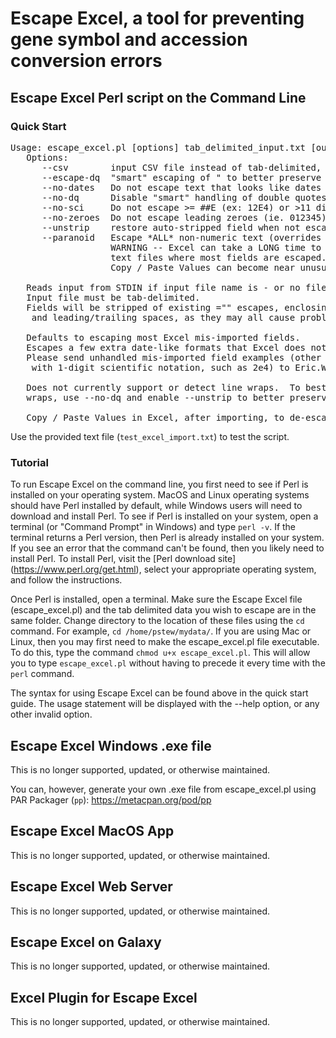 # Escape Excel, a tool for preventing gene symbol and accession conversion errors

## Escape Excel Perl script on the Command Line

### Quick Start

<pre>
Usage: escape_excel.pl [options] tab_delimited_input.txt [output.txt]
   Options:
      --csv        input CSV file instead of tab-delimited, still outputs tsv
      --escape-dq  "smart" escaping of " to better preserve them (default)
      --no-dates   Do not escape text that looks like dates and/or times
      --no-dq      Disable "smart" handling of double quotes
      --no-sci     Do not escape >= ##E (ex: 12E4) or >11 digit integer parts
      --no-zeroes  Do not escape leading zeroes (ie. 012345)
      --unstrip    restore auto-stripped field when not escaped
      --paranoid   Escape *ALL* non-numeric text (overrides --no-dates)
                   WARNING -- Excel can take a LONG time to import
                   text files where most fields are escaped.
                   Copy / Paste Values can become near unusuable....

   Reads input from STDIN if input file name is - or no file name is given.
   Input file must be tab-delimited.
   Fields will be stripped of existing ="" escapes, enclosing "", leading ",
    and leading/trailing spaces, as they may all cause problems.

   Defaults to escaping most Excel mis-imported fields.
   Escapes a few extra date-like formats that Excel does not consider dates.
   Please send unhandled mis-imported field examples (other than gene symbols
    with 1-digit scientific notation, such as 2e4) to Eric.Welsh@moffitt.org.

   Does not currently support or detect line wraps.  To best preserve line
   wraps, use --no-dq and enable --unstrip to better preserve spacing.

   Copy / Paste Values in Excel, after importing, to de-escape back into text.
</pre>

Use the provided text file (`test_excel_import.txt`) to test the script.



### Tutorial

To run Escape Excel on the command line, you first need to see if Perl is
installed on your operating system.  MacOS and Linux operating systems should
have Perl installed by default, while Windows users will need to download and
install Perl.  To see if Perl is installed on your system, open a terminal
(or "Command Prompt" in Windows) and type `perl -v`.  If the terminal returns
a Perl version, then Perl is already installed on your system. If you see an
error that the command can't be found, then you likely need to install Perl.
To install Perl, visit the [Perl download site]
(https://www.perl.org/get.html), select your appropriate operating system,
and follow the instructions.

Once Perl is installed, open a terminal.  Make sure the Escape Excel file
(escape\_excel.pl) and the tab delimited data you wish to escape are in the
same folder. Change directory to the location of these files using the `cd`
command.  For example, `cd /home/pstew/mydata/`.  If you are using Mac or
Linux, then you may first need to make the escape\_excel.pl file executable.
To do this, type the command `chmod u+x escape_excel.pl`.  This will allow you
to type `escape_excel.pl` without having to precede it every time with the
`perl` command.

The syntax for using Escape Excel can be found above in the quick start guide.
The usage statement will be displayed with the --help option, or any other
invalid option.



## Escape Excel Windows .exe file
This is no longer supported, updated, or otherwise maintained.

You can, however, generate your own .exe file from escape\_excel.pl using
PAR Packager (`pp`): https://metacpan.org/pod/pp



## Escape Excel MacOS App
This is no longer supported, updated, or otherwise maintained.

## Escape Excel Web Server
This is no longer supported, updated, or otherwise maintained.

## Escape Excel on Galaxy
This is no longer supported, updated, or otherwise maintained.

## Excel Plugin for Escape Excel
This is no longer supported, updated, or otherwise maintained.
